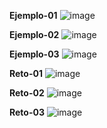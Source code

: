 **Ejemplo-01**
![image](https://github.com/JackelinEspinosa/Semillero-JavaScript/assets/134608173/5e077372-4d18-4302-bd0d-788e4a505707)

**Ejemplo-02**
![image](https://github.com/JackelinEspinosa/Semillero-JavaScript/assets/134608173/8ec5f82c-60dd-4c18-a71a-1d9d42e80e6b)

**Ejemplo-03**
![image](https://github.com/JackelinEspinosa/Semillero-JavaScript/assets/134608173/4984d365-63f9-421e-b0a9-8253b83e775d)

**Reto-01**
![image](https://github.com/JackelinEspinosa/Semillero-JavaScript/assets/134608173/b204f9c0-9a0f-402d-b902-c954bad5b92f)

**Reto-02**
![image](https://github.com/JackelinEspinosa/Semillero-JavaScript/assets/134608173/5d847905-16dc-4d3b-b8b8-8999824a28c1)

**Reto-03**
![image](https://github.com/JackelinEspinosa/Semillero-JavaScript/assets/134608173/00c74099-5b1e-4117-898f-859f970a23e8)






